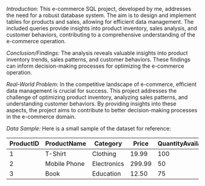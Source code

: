*Introduction:*
This e-commerce SQL project, developed by me, addresses the need for a robust database system. The aim is to design and implement tables for products and sales, allowing for efficient data management. The included queries provide insights into product inventory, sales analysis, and customer behaviors, contributing to a comprehensive understanding of the e-commerce operation.

*Conclusion/Findings:*
The analysis reveals valuable insights into product inventory trends, sales patterns, and customer behaviors. These findings can inform decision-making processes for optimizing the e-commerce operation.

*Real-World Problem:*
In the competitive landscape of e-commerce, efficient data management is crucial for success. This project addresses the challenge of optimizing product inventory, analyzing sales patterns, and understanding customer behaviors. By providing insights into these aspects, the project aims to contribute to better decision-making processes in the e-commerce domain.

*Data Sample:*
Here is a small sample of the dataset for reference:

| ProductID | ProductName | Category    | Price | QuantityAvailable | SupplierID |
|-----------|-------------|-------------|-------|---------------------|------------|
| 1         | T-Shirt     | Clothing    | 19.99 | 100                 | 101        |
| 2         | Mobile Phone| Electronics | 299.99| 50                  | 102        |
| 3         | Book        | Education   | 12.50 | 75                  | 103        |
